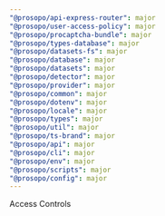 ```yaml
---
"@prosopo/api-express-router": major
"@prosopo/user-access-policy": major
"@prosopo/procaptcha-bundle": major
"@prosopo/types-database": major
"@prosopo/datasets-fs": major
"@prosopo/database": major
"@prosopo/datasets": major
"@prosopo/detector": major
"@prosopo/provider": major
"@prosopo/common": major
"@prosopo/dotenv": major
"@prosopo/locale": major
"@prosopo/types": major
"@prosopo/util": major
"@prosopo/ts-brand": major
"@prosopo/api": major
"@prosopo/cli": major
"@prosopo/env": major
"@prosopo/scripts": major
"@prosopo/config": major
---
```


Access Controls
  